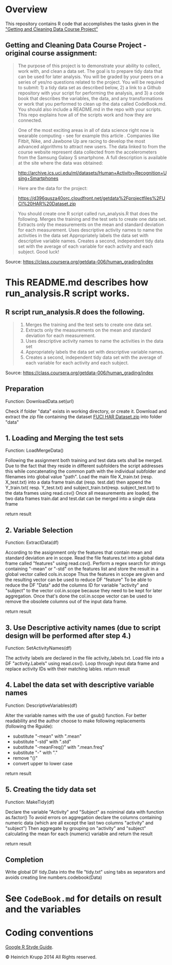# Overview
This repository contains R code that accomplishes the tasks given in the 
["Getting and Cleaning Data Course Project"](https://class.coursera.org/getdata-006/human_grading/index)


## Getting and Cleaning Data Course Project - original course assignment:

> The purpose of this project is to demonstrate your ability to collect, work with, and clean a data set. The goal is to prepare tidy data that can be used for later analysis. You will be graded by your peers on a series of yes/no questions related to the project. You will be required to submit: 1) a tidy data set as described below, 2) a link to a Github repository with your script for performing the analysis, and 3) a code book that describes the variables, the data, and any transformations or work that you performed to clean up the data called CodeBook.md. You should also include a README.md in the repo with your scripts. This repo explains how all of the scripts work and how they are connected.  

> One of the most exciting areas in all of data science right now is wearable computing - see for example this article . Companies like Fitbit, Nike, and Jawbone Up are racing to develop the most advanced algorithms to attract new users. The data linked to from the course website represent data collected from the accelerometers from the Samsung Galaxy S smartphone. A full description is available at the site where the data was obtained: 

> http://archive.ics.uci.edu/ml/datasets/Human+Activity+Recognition+Using+Smartphones 

> Here are the data for the project: 

> https://d396qusza40orc.cloudfront.net/getdata%2Fprojectfiles%2FUCI%20HAR%20Dataset.zip 

> You should create one R script called run_analysis.R that does the following. 
Merges the training and the test sets to create one data set.
Extracts only the measurements on the mean and standard deviation for each measurement. 
Uses descriptive activity names to name the activities in the data set
Appropriately labels the data set with descriptive variable names. 
Creates a second, independent tidy data set with the average of each variable for each activity and each subject. 
Good luck!

Source: https://class.coursera.org/getdata-006/human_grading/index

# This README.md describes how run_analysis.R script works.
## R script run_analysis.R does the following.
> 1. Merges the training and the test sets to create one data set.
> 2. Extracts only the measurements on the mean and standard deviation for each measurement. 
> 3. Uses descriptive activity names to name the activities in the data set
> 4. Appropriately labels the data set with descriptive variable names. 
> 5. Creates a second, independent tidy data set with the average of each variable for each activity and each subject. 

Source: https://class.coursera.org/getdata-006/human_grading/index

## Preparation
Function: DownloadData.set(url)

Check if folder "data" exists in working directory, or create it.
Download and extract the zip file containing the dataset [FUCI HAR Dataset.zip](https://d396qusza40orc.cloudfront.net/getdata%2Fprojectfiles%2FUCI%20HAR%20Dataset.zip) into folder "data"


## 1. Loading and Merging the test sets
Function: LoadMergeData()

Following the assignment both training and test data sets shall be merged.
Due to the fact that they reside in different subfolders the script addresses this while concatenating the common path with the individual subfolder and filenames into global value "path".
Load the main file X_train.txt (resp. X_test.txt) into a data frame train.dat (resp. test.dat)
then append the Y_train.txt( resp. Y_test.txt) and subject_train.txt(resp. subject_test.txt) to the data frames using read.csv()
Once all measurements are loaded, the two data frames train.dat and test.dat can be merged into a single data frame 

return result

## 2. Variable Selection 
Function: ExtractData(df)


According to the assignment only the features that contain mean and standard deviation are in scope.
Read the file features.txt into a global data frame called "features" using read.csv().
Perform a regex search for strings containing "-mean" or "-std" on the features list and store the result in a global vector called cols.in.scope
Thus the features in scope are given and the resulting vector can be used to reduce DF "feature"
To be able to reduce the DF "Data" add the columns ID for variable "activity" and "subject" to the vector col.in.scope
because they need to be kept for later aggregation.
Once that's done the col.in.scope vector can be used to remove the obsolete columns out of the input data frame.

return result

## 3. Use Descriptive activity names (due to script design will be performed after step 4.)
Function: SetActivityNames(df)

The activity labels are declared in the file activity_labels.txt.
Load file into a DF "activity.Labels" using read.csv().
Loop through input data frame and replace activity IDs with their matching lables.
return result

## 4. Label the data set with descriptive variable names
Function:  DescriptiveVariables(df)

Alter the variable names with the use of gsub() function.
For better readability and the author choose to make following replacements (following the Rguide):
* substitute "-mean" with ".mean"
* substitute "-std" with ".std"
* substitute "-meanFreq()" with ".mean.freq"
* substitute "-" with "."
* remove "()"
* convert upper to lower case

return result


## 5. Creating the tidy data set
Function:  MakeTidy(df)

Declare the variable "Activity" and "Subject" as noiminal data with function as.factor()
To avoid errors on aggregation declare the columns containing numeric data (which are all except the last two columns "activity" and "subject")
Then aggregate by grouping on "activity" and "subject" calculating the mean for each (numeric) variable and return the result

return result

## Completion
Write global DF tidy.Data into the file "tidy.txt" using tabs as separators and avoids creating line numbers.codebook(Data)
 
 
# See `CodeBook.md` for details on result and the variables

# Coding conventions

[Google R Styde Guide](http://google-styleguide.googlecode.com/svn/trunk/Rguide.xml).

© Heinrich Krupp 2014 All Rights reserved.